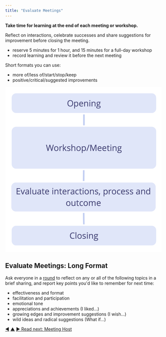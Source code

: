 ```yaml
---
title: "Evaluate Meetings"
---
```



**Take time for learning at the end of each meeting or workshop.**

Reflect on interactions, celebrate successes and share suggestions for improvement before closing the meeting.

-   reserve 5 minutes for 1 hour, and 15 minutes for a full-day workshop
-   record learning and review it before the next meeting

Short formats you can use:

-   more of/less of/start/stop/keep
-   positive/critical/suggested improvements

![Evaluate meetings right before closing the meeting](img/meetings/evaluate-interactions.png)

## Evaluate Meetings: Long Format

Ask everyone in a [round](round.html) to reflect on any or all of the following topics in a brief sharing, and report key points you'd like to remember for next time:

-   effectiveness and format
-   facilitation and participation
-   emotional tone
-   appreciations and achievements (I liked...)
-   growing edges and improvement suggestions (I wish...)
-   wild ideas and radical suggestions (What if...)


<div class="bottom-nav">
<a href="check-in.html" title="Back to: Check In">◀</a> <a href="meeting-practices.html" title="Up: Meeting Practices">▲</a> <a href="meeting-host.html" title="">▶ Read next: Meeting Host</a>
</div>


<script type="text/javascript">
Mousetrap.bind('g n', function() {
    window.location.href = 'meeting-host.html';
    return false;
});
</script>

